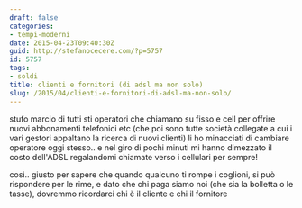 ```yaml
---
draft: false
categories:
- tempi-moderni
date: 2015-04-23T09:40:30Z
guid: http://stefanocecere.com/?p=5757
id: 5757
tags:
- soldi
title: clienti e fornitori (di adsl ma non solo)
slug: /2015/04/clienti-e-fornitori-di-adsl-ma-non-solo/
---
```


stufo marcio di tutti sti operatori che chiamano su fisso e cell per offrire nuovi abbonamenti telefonici etc (che poi sono tutte società collegate a cui i vari gestori appaltano la ricerca di nuovi clienti) li ho minacciati di cambiare operatore oggi stesso.. e nel giro di pochi minuti mi hanno dimezzato il costo dell'ADSL regalandomi chiamate verso i cellulari per sempre!

così.. giusto per sapere che quando qualcuno ti rompe i coglioni, si può rispondere per le rime, e dato che chi paga siamo noi (che sia la bolletta o le tasse), dovremmo ricordarci chi è il cliente e chi il fornitore